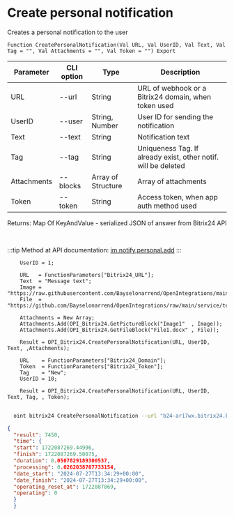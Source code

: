 ﻿---
sidebar_position: 1
---

# Create personal notification
 Creates a personal notification to the user



`Function CreatePersonalNotification(Val URL, Val UserID, Val Text, Val Tag = "", Val Attachments = "", Val Token = "") Export`

  | Parameter | CLI option | Type | Description |
  |-|-|-|-|
  | URL | --url | String | URL of webhook or a Bitrix24 domain, when token used |
  | UserID | --user | String, Number | User ID for sending the notification |
  | Text | --text | String | Notification text |
  | Tag | --tag | String | Uniqueness Tag. If already exist, other notif. will be deleted |
  | Attachments | --blocks | Array of Structure | Array of attachments |
  | Token | --token | String | Access token, when app auth method used |

  
  Returns:  Map Of KeyAndValue - serialized JSON of answer from Bitrix24 API

<br/>

:::tip
Method at API documentation: [im.notify.personal.add](https://dev.1c-bitrix.ru/learning/course/index.php?COURSE_ID=93&LESSON_ID=12129)
:::
<br/>


```bsl title="Code example"
    UserID = 1;

    URL   = FunctionParameters["Bitrix24_URL"];
    Text  = "Message text";
    Image = "https://raw.githubusercontent.com/Bayselonarrend/OpenIntegrations/main/service/test_data/picture.jpg";
    File  = "https://github.com/Bayselonarrend/OpenIntegrations/raw/main/service/test_data/document.docx";

    Attachments = New Array;
    Attachments.Add(OPI_Bitrix24.GetPictureBlock("Image1"  , Image));
    Attachments.Add(OPI_Bitrix24.GetFileBlock("File1.docx" , File));

    Result = OPI_Bitrix24.CreatePersonalNotification(URL, UserID, Text, ,Attachments);

    URL    = FunctionParameters["Bitrix24_Domain"];
    Token  = FunctionParameters["Bitrix24_Token"];
    Tag    = "New";
    UserID = 10;

    Result = OPI_Bitrix24.CreatePersonalNotification(URL, UserID, Text, Tag, , Token);
```



```sh title="CLI command example"
    
  oint bitrix24 CreatePersonalNotification --url "b24-ar17wx.bitrix24.by" --user "10" --text "Message text" --tag %tag% --blocks %blocks% --token "fe3fa966006e9f06006b12e400000001000..."

```

```json title="Result"
{
  "result": 7450,
  "time": {
  "start": 1722087269.44996,
  "finish": 1722087269.50075,
  "duration": 0.0507829189300537,
  "processing": 0.0262038707733154,
  "date_start": "2024-07-27T13:34:29+00:00",
  "date_finish": "2024-07-27T13:34:29+00:00",
  "operating_reset_at": 1722087869,
  "operating": 0
  }
  }
```
